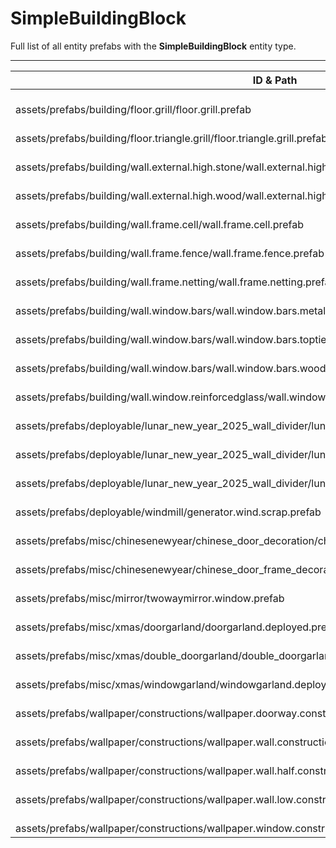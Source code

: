 # SimpleBuildingBlock
Full list of all <Badge type="warning" text="26"/> entity prefabs with the **SimpleBuildingBlock** entity type.

---
| ID & Path |
| --- |
| <a href="#2480303744"><Badge id="2480303744" type="tip" text="#"/></a> <Badge type="tip" text="2480303744"/> <br> assets/prefabs/building/floor.grill/floor.grill.prefab |
| <a href="#2670383301"><Badge id="2670383301" type="tip" text="#"/></a> <Badge type="tip" text="2670383301"/> <br> assets/prefabs/building/floor.triangle.grill/floor.triangle.grill.prefab |
| <a href="#1585379529"><Badge id="1585379529" type="tip" text="#"/></a> <Badge type="tip" text="1585379529"/> <br> assets/prefabs/building/wall.external.high.stone/wall.external.high.stone.prefab |
| <a href="#1745077396"><Badge id="1745077396" type="tip" text="#"/></a> <Badge type="tip" text="1745077396"/> <br> assets/prefabs/building/wall.external.high.wood/wall.external.high.wood.prefab |
| <a href="#102310905"><Badge id="102310905" type="tip" text="#"/></a> <Badge type="tip" text="102310905"/> <br> assets/prefabs/building/wall.frame.cell/wall.frame.cell.prefab |
| <a href="#3030527078"><Badge id="3030527078" type="tip" text="#"/></a> <Badge type="tip" text="3030527078"/> <br> assets/prefabs/building/wall.frame.fence/wall.frame.fence.prefab |
| <a href="#3836415141"><Badge id="3836415141" type="tip" text="#"/></a> <Badge type="tip" text="3836415141"/> <br> assets/prefabs/building/wall.frame.netting/wall.frame.netting.prefab |
| <a href="#852672524"><Badge id="852672524" type="tip" text="#"/></a> <Badge type="tip" text="852672524"/> <br> assets/prefabs/building/wall.window.bars/wall.window.bars.metal.prefab |
| <a href="#3645204165"><Badge id="3645204165" type="tip" text="#"/></a> <Badge type="tip" text="3645204165"/> <br> assets/prefabs/building/wall.window.bars/wall.window.bars.toptier.prefab |
| <a href="#301156169"><Badge id="301156169" type="tip" text="#"/></a> <Badge type="tip" text="301156169"/> <br> assets/prefabs/building/wall.window.bars/wall.window.bars.wood.prefab |
| <a href="#2441557732"><Badge id="2441557732" type="tip" text="#"/></a> <Badge type="tip" text="2441557732"/> <br> assets/prefabs/building/wall.window.reinforcedglass/wall.window.glass.reinforced.prefab |
| <a href="#1994630628"><Badge id="1994630628" type="tip" text="#"/></a> <Badge type="tip" text="1994630628"/> <br> assets/prefabs/deployable/lunar_new_year_2025_wall_divider/lunar_near_year_2025_wall_divider_a.prefab |
| <a href="#594151811"><Badge id="594151811" type="tip" text="#"/></a> <Badge type="tip" text="594151811"/> <br> assets/prefabs/deployable/lunar_new_year_2025_wall_divider/lunar_near_year_2025_wall_divider_b.prefab |
| <a href="#3245461981"><Badge id="3245461981" type="tip" text="#"/></a> <Badge type="tip" text="3245461981"/> <br> assets/prefabs/deployable/lunar_new_year_2025_wall_divider/lunar_near_year_2025_wall_divider_c.prefab |
| <a href="#3038465934"><Badge id="3038465934" type="tip" text="#"/></a> <Badge type="tip" text="3038465934"/> <br> assets/prefabs/deployable/windmill/generator.wind.scrap.prefab |
| <a href="#2084471865"><Badge id="2084471865" type="tip" text="#"/></a> <Badge type="tip" text="2084471865"/> <br> assets/prefabs/misc/chinesenewyear/chinese_door_decoration/chinese_door_decoration.prefab |
| <a href="#2040594012"><Badge id="2040594012" type="tip" text="#"/></a> <Badge type="tip" text="2040594012"/> <br> assets/prefabs/misc/chinesenewyear/chinese_door_frame_decoration/chinese_door_frame_decoration.prefab |
| <a href="#2680037042"><Badge id="2680037042" type="tip" text="#"/></a> <Badge type="tip" text="2680037042"/> <br> assets/prefabs/misc/mirror/twowaymirror.window.prefab |
| <a href="#1747236253"><Badge id="1747236253" type="tip" text="#"/></a> <Badge type="tip" text="1747236253"/> <br> assets/prefabs/misc/xmas/doorgarland/doorgarland.deployed.prefab |
| <a href="#2234313662"><Badge id="2234313662" type="tip" text="#"/></a> <Badge type="tip" text="2234313662"/> <br> assets/prefabs/misc/xmas/double_doorgarland/double_doorgarland.deployed.prefab |
| <a href="#1321691542"><Badge id="1321691542" type="tip" text="#"/></a> <Badge type="tip" text="1321691542"/> <br> assets/prefabs/misc/xmas/windowgarland/windowgarland.deployed.prefab |
| <a href="#1151746608"><Badge id="1151746608" type="tip" text="#"/></a> <Badge type="tip" text="1151746608"/> <br> assets/prefabs/wallpaper/constructions/wallpaper.doorway.construction.prefab |
| <a href="#2402782496"><Badge id="2402782496" type="tip" text="#"/></a> <Badge type="tip" text="2402782496"/> <br> assets/prefabs/wallpaper/constructions/wallpaper.wall.construction.prefab |
| <a href="#2617353051"><Badge id="2617353051" type="tip" text="#"/></a> <Badge type="tip" text="2617353051"/> <br> assets/prefabs/wallpaper/constructions/wallpaper.wall.half.construction.prefab |
| <a href="#3024970135"><Badge id="3024970135" type="tip" text="#"/></a> <Badge type="tip" text="3024970135"/> <br> assets/prefabs/wallpaper/constructions/wallpaper.wall.low.construction.prefab |
| <a href="#2434851882"><Badge id="2434851882" type="tip" text="#"/></a> <Badge type="tip" text="2434851882"/> <br> assets/prefabs/wallpaper/constructions/wallpaper.window.construction.prefab |

